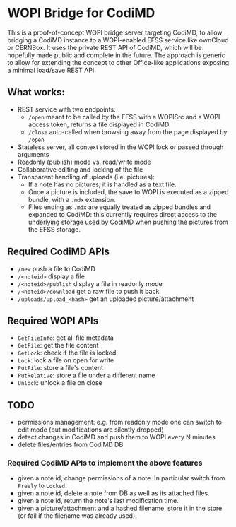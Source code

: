 # WOPI Bridge for CodiMD

This is a proof-of-concept WOPI bridge server targeting CodiMD, to allow bridging a CodiMD instance to a WOPI-enabled EFSS service like ownCloud or CERNBox. It uses the private REST API of CodiMD, which will be hopefully made public and complete in the future. The approach is generic to allow for extending the concept to other Office-like applications exposing a minimal load/save REST API.

## What works:
* REST service with two endpoints:
  - `/open`   meant to be called by the EFSS with a WOPISrc and a WOPI access token, returns a file displayed in CodiMD
  - `/close`  auto-called when browsing away from the page displayed by `/open`
* Stateless server, all context stored in the WOPI lock or passed through arguments
* Readonly (publish) mode vs. read/write mode
* Collaborative editing and locking of the file
* Transparent handling of uploads (i.e. pictures):
  * If a note has no pictures, it is handled as a text file.
  * Once a picture is included, the save to WOPI is executed as a zipped bundle, with a `.mdx` extension.
  * Files ending as `.mdx` are equally treated as zipped bundles and expanded to CodiMD: this currently requires direct access to the underlying storage used by CodiMD when pushing the pictures from the EFSS storage.

## Required CodiMD APIs
* `/new`                    push a file to CodiMD
* `/<noteid>`               display a file
* `/<noteid>/publish`       display a file in readonly mode
* `/<noteid>/download`      get a raw file to push it back
* `/uploads/upload_<hash>`  get an uploaded picture/attachment

## Required WOPI APIs
* `GetFileInfo`: get all file metadata
* `GetFile`: get the file content
* `GetLock`: check if the file is locked
* `Lock`: lock a file on open for write
* `PutFile`: store a file's content
* `PutRelative`: store a file under a different name
* `Unlock`: unlock a file on close

## TODO
* permissions management: e.g. from readonly mode one can switch to edit mode (but modifications are silently dropped)
* detect changes in CodiMD and push them to WOPI every N minutes
* delete files/entries from CodiMD DB

### Required CodiMD APIs to implement the above features
* given a note id, change permissions of a note. In particular switch from `Freely` to `Locked`.
* given a note id, delete a note from DB as well as its attached files.
* given a note id, return the note's last modification time.
* given a picture/attachment and a hashed filename, store it in the store (or fail if the filename was already used).

